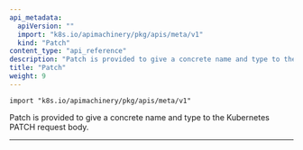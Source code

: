 ```yaml
---
api_metadata:
  apiVersion: ""
  import: "k8s.io/apimachinery/pkg/apis/meta/v1"
  kind: "Patch"
content_type: "api_reference"
description: "Patch is provided to give a concrete name and type to the Kubernetes PATCH request body."
title: "Patch"
weight: 9
---
```




`import "k8s.io/apimachinery/pkg/apis/meta/v1"`


Patch is provided to give a concrete name and type to the Kubernetes PATCH request body.

<hr>





